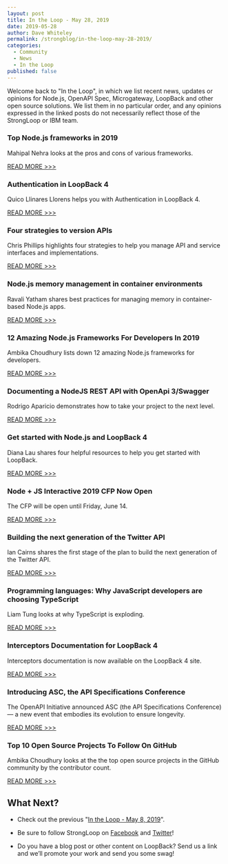 ```yaml
---
layout: post
title: In the Loop - May 28, 2019
date: 2019-05-28
author: Dave Whiteley
permalink: /strongblog/in-the-loop-may-28-2019/
categories:
  - Community
  - News
  - In the Loop
published: false
---
```


Welcome back to "In the Loop", in which we list recent news, updates or opinions for Node.js, OpenAPI Spec, Microgateway, LoopBack and other open source solutions. We list them in no particular order, and any opinions expressed in the linked posts do not necessarily reflect those of the StrongLoop or IBM team.
<!--more-->

### Top Node.js frameworks in 2019

Mahipal Nehra looks at the pros and cons of various frameworks.

[READ MORE >>>](https://www.whatech.com/development/blog/597726-top-node-js-frameworks-in-2019)

### Authentication in LoopBack 4

Quico Llinares Llorens helps you with Authentication in LoopBack 4.

[READ MORE >>>](https://medium.com/@quicoll14/authentication-in-loopback-4-cb4c6b1adc1f)

### Four strategies to version APIs

Chris Phillips highlights four strategies to help you manage API and service interfaces and implementations. 

[READ MORE >>>](https://chrisphillips-cminion.github.io/apiconnect/2019/05/24/apiversioning.html)

### Node.js memory management in container environments

Ravali Yatham shares best practices for managing memory in container-based Node.js apps.

[READ MORE >>>](https://developer.ibm.com/articles/nodejs-memory-management-in-container-environments/)

### 12 Amazing Node.js Frameworks For Developers In 2019

Ambika Choudhury lists down 12 amazing Node.js frameworks for developers.

[READ MORE >>>](https://www.analyticsindiamag.com/12-amazing-node-js-frameworks-for-developers-in-2019/)

### Documenting a NodeJS REST API with OpenApi 3/Swagger

Rodrigo Aparicio demonstrates how to take your project to the next level.

[READ MORE >>>](https://medium.com/wolox-driving-innovation/documenting-a-nodejs-rest-api-with-openapi-3-swagger-5deee9f50420)

### Get started with Node.js and LoopBack 4

Diana Lau shares four helpful resources to help you get started with LoopBack.

[READ MORE >>>](https://developer.ibm.com/articles/get-started-with-nodejs-and-loopback-4/)

### Node + JS Interactive 2019 CFP Now Open

The CFP will be open until Friday, June 14.

[READ MORE >>>](https://events.linuxfoundation.org/events/nodejs-interactive-2019/)

### Building the next generation of the Twitter API

Ian Cairns shares the first stage of the plan to build the next generation of the Twitter API.  

[READ MORE >>>](https://blog.twitter.com/developer/en_us/topics/tools/2019/building-the-next-generation-of-the-twitter-api.html)

### Programming languages: Why JavaScript developers are choosing TypeScript

Liam Tung looks at why TypeScript is exploding.

[READ MORE >>>](https://www.zdnet.com/article/programming-languages-why-javascript-developers-are-choosing-typescript/)

### Interceptors Documentation for LoopBack 4 

Interceptors documentation is now available on the LoopBack 4 site.

[READ MORE >>>](https://loopback.io/doc/en/lb4/Interceptors.html)

### Introducing ASC, the API Specifications Conference

The OpenAPI Initiative announced ASC (the API Specifications Conference) — a new event that embodies its evolution to ensure longevity. 

[READ MORE >>>](https://www.openapis.org/blog/2019/05/08/introducing-asc-the-api-specifications-conference)

### Top 10 Open Source Projects To Follow On GitHub

Ambika Choudhury looks at the the top open source projects in the GitHub community by the contributor count. 

[READ MORE >>>](https://www.analyticsindiamag.com/top-10-open-source-projects-to-follow-on-github/)

## What Next?

* Check out the previous "[In the Loop - May 8, 2019](https://strongloop.com/strongblog/in-the-loop-may-08-2019/)".

* Be sure to follow StrongLoop on [Facebook](https://www.facebook.com/strongloop/) and [Twitter](https://twitter.com/StrongLoop)!

* Do you have a blog post or other content on LoopBack? Send us a link and we’ll promote your work and send you some swag!
